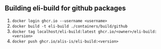 ## Building eli-build for github packages

1. `docker login ghcr.io --username <username>`
2. `docker build -t eli-build ./containers/build/github`
3. `docker tag localhost/eli-build:latest ghcr.io/<owner>/eli-build:<version>`
4. `docker push ghcr.io/alis-is/eli-build:<version>`